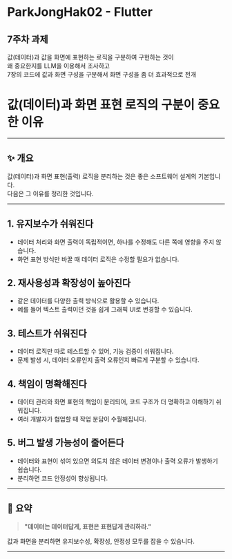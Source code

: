 # ParkJongHak02 - Flutter


## 7주차 과제
값(데이터)과 값을 화면에 표현하는 로직을 구분하여 구현하는 것이 
</br>
왜 중요한지를 LLM을 이용해서 조사하고
</br>
7장의 코드에 값과 화면 구성을 구분해서 화면 구성을 좀 더 효과적으로 전개


# 값(데이터)과 화면 표현 로직의 구분이 중요한 이유

---

## ✨ 개요

값(데이터)과 화면 표현(출력) 로직을 분리하는 것은 좋은 소프트웨어 설계의 기본입니다.  
다음은 그 이유를 정리한 것입니다.

---

## 1. 유지보수가 쉬워진다
- 데이터 처리와 화면 출력이 독립적이면, 하나를 수정해도 다른 쪽에 영향을 주지 않습니다.
- 화면 표현 방식만 바꿀 때 데이터 로직은 수정할 필요가 없습니다.

## 2. 재사용성과 확장성이 높아진다
- 같은 데이터를 다양한 출력 방식으로 활용할 수 있습니다.
- 예를 들어 텍스트 출력이던 것을 쉽게 그래픽 UI로 변경할 수 있습니다.

## 3. 테스트가 쉬워진다
- 데이터 로직만 따로 테스트할 수 있어, 기능 검증이 쉬워집니다.
- 문제 발생 시, 데이터 오류인지 출력 오류인지 빠르게 구분할 수 있습니다.

## 4. 책임이 명확해진다
- 데이터 관리와 화면 표현의 책임이 분리되어, 코드 구조가 더 명확하고 이해하기 쉬워집니다.
- 여러 개발자가 협업할 때 작업 분담이 수월해집니다.

## 5. 버그 발생 가능성이 줄어든다
- 데이터와 표현이 섞여 있으면 의도치 않은 데이터 변경이나 출력 오류가 발생하기 쉽습니다.
- 분리하면 코드 안정성이 향상됩니다.

---

## 📌 요약

> **"데이터는 데이터답게, 표현은 표현답게 관리하라."**

값과 화면을 분리하면 유지보수성, 확장성, 안정성 모두를 잡을 수 있습니다.

---


